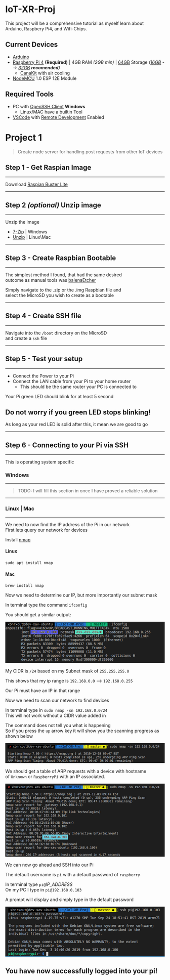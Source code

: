 # IoT-XR-Proj

This project will be a comprehensive tutorial as myself  learn about  
Arduino, Raspbery Pi4, and Wifi-Chips.

## Current Devices  
+  [Arduino]   
+  [Raspberry Pi 4] **(Required)** | 4GB RAM _(2GB min)_ | [64GB] Storage _([16GB] --> [32GB] **recomended**)_  
   +  [CanaKit] with air cooling  
+  [NodeMCU] 1.0 ESP 12E Module

## Required Tools
+ PC with [OpenSSH Client] **Windows**  
  + Linux/MAC have a builtin Tool
+ [VSCode] with [Remote Development] Enabled
# Project 1
> Create node server for handling post requests from other IoT devices


## Step 1 - Get Raspian Image
---
Download [Raspian Buster Lite]

---

## Step 2 _(optional)_ Unzip image
---
Unzip the image
- [7-Zip] | Windows
- [Unzip] | Linux\Mac
---
## Step 3 - Create Raspbian Bootable 
---
The simplest method I found, that had the same desired  
outcome as manual tools was [balenaEtcher]  

Simply navigate to the .zip or the .img Raspbian file and   
select the MicroSD you wish to create as a bootable

---
## Step 4 - Create SSH file
---

Navigate into the `/boot` directory on the MicroSD  
and create a `ssh` file 

---

## Step 5 - Test your setup
---

+ Connect the Power to your Pi
+ Connect the LAN cable from your Pi to your home router
  + This should be the same router your PC is connected to

Your Pi green LED should blink for at least 5 second  
## **Do not worry if you green LED stops blinking!**  

As long as your red LED is solid after this, it mean we are good to go

---
## Step 6 - Connecting to your Pi via SSH
---

This is operating system specific

### Windows
---
> TODO: I will fill this section in once I have proved a reliable solution

---
### Linux | Mac
---
We need to now find the IP address of the Pi in our network  
First lets query our network for devices

Install [nmap]  

#### Linux

`sudo apt install nmap`

#### Mac

`brew install nmap`

Now we need to determine our IP, but more importantly our subnet mask

In terminal type the command `ifconfig`

You should get a similar output:

![](ifconfig.png)

My CIDR is `/24` based on my Subnet mask of `255.255.255.0`

This shows that my ip range is `192.168.0.0` --> `192.168.0.255`

Our Pi must have an IP in that range

Now we need to scan our network to find devices

In terminal type in `sudo nmap -sn 192.168.0.0/24`  
This will not work without a CIDR value added in

The command does not tell you what is happening  
So if you press the `up` arrow key it will show 
you the scanning progress as shown below

![](nmap_progress.png)

We should get a table of ARP requests with a device with hostname  
of `Unknown` or `RaspberryPi` with an IP associated.

![](nmap_result.png)

We can now go ahead and SSH into our Pi

The default username is `pi`
with a default password of `raspberry`

In terminal type `pi@`_IP_ADDRESS_  
On my PC I type in `pi@192.168.0.103`

A prompt will display and simply type in the default password

![](pi_ssh.png)

You have now successfully logged into your pi!
---

[Raspian Buster Lite]:https://www.raspberrypi.org/downloads/raspbian/
[7-Zip]:https://www.7-zip.org/
[Unzip]:https://linux.die.net/man/1/unzip
[CanaKit]:https://www.amazon.ca/CanaKit-Raspberry-Starter-Kit-4GB/dp/B07WRMR2CX/ref=sr_1_3?crid=2ULBWDTDYM2LN&keywords=canakit+raspberry+pi+4+starter+kit&qid=1575380504&sprefix=canakit+%2Caps%2C206&sr=8-3
[NodeMCU]:https://www.amazon.ca/J-DEAL%C2%AE-NodeMCU-Internet-ESP8266-Development/dp/B01F5ALLFM/ref=sr_1_4?keywords=nodemcu&qid=1575380554&sr=8-4
[Arduino]:https://store.arduino.cc/usa/arduino-uno-rev3
[Raspberry Pi 4]:https://www.amazon.ca/Raspberry-Pi-Computer-Model-4GB/dp/B07W4JM192/ref=sr_1_4?keywords=Raspberry+Pi+4&qid=1575380617&sr=8-4
[32GB]:https://www.amazon.ca/Sandisk-SDSQUAR-032G-GN6MA-Ultra-Micro-Adapter/dp/B073JWXGNT/ref=sr_1_3?crid=1NDQVWZX4F5F3&keywords=32+micro+sd+card&qid=1575380658&sprefix=32+micr%2Caps%2C185&sr=8-3
[16GB]:https://www.amazon.ca/Sandisk-Ultra-Micro-UHS-I-Adapter/dp/B073K14CVB/ref=sr_1_3?keywords=16+micro+sd+card&qid=1575380697&sr=8-3
[64GB]:https://www.amazon.ca/Sandisk-SDSQXA2-064G-GN6MA-Extreme-microSD-Adapter/dp/B07FCMBLV6/ref=sr_1_3?keywords=64+micro+sd+card&qid=1575380736&smid=A3DWYIK6Y9EEQB&sr=8-3
[OpenSSH Client]:https://docs.microsoft.com/en-gb/windows-server/administration/openssh/openssh_install_firstuse
[balenaEtcher]:https://www.balena.io/etcher/
[Remote Development]:https://code.visualstudio.com/docs/remote/ssh
[VSCode]:https://code.visualstudio.com/
[nmap]:https://nmap.org/
